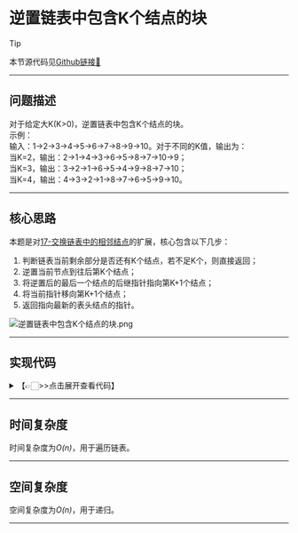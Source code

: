 # 逆置链表中包含K个结点的块

> [!Tip]
> 
> 本节源代码见[Github链接🔗](https://github.com/MaxSolider/leetcode-algorithm/blob/main/structure/src/main/java/org/example/linkedlist/exercises/ReverseBlockOfKNodesInLinkedList.java)

---

## 问题描述
对于给定大K(K>0)，逆置链表中包含K个结点的块。
<br/>
示例：<br/>
输入：1->2->3->4->5->6->7->8->9->10。对于不同的K值，输出为：<br/>
当K=2，输出：2->1->4->3->6->5->8->7->10->9；<br/>
当K=3，输出：3->2->1->6->5->4->9->8->7->10；<br/>
当K=4，输出：4->3->2->1->8->7->6->5->9->10。

---

## 核心思路
本题是对[17-交换链表中的相邻结点](17-交换链表中的相邻结点.md)的扩展，核心包含以下几步：
1. 判断链表当前剩余部分是否还有K个结点，若不足K个，则直接返回；
2. 逆置当前节点到往后第K个结点；
3. 将逆置后的最后一个结点的后继指针指向第K+1个结点；
4. 将当前指针移向第K+1个结点；
5. 返回指向最新的表头结点的指针。

![逆置链表中包含K个结点的块.png](https://s2.loli.net/2022/10/13/Tmn1FKoOVtez9Zy.png)

---

## 实现代码
<details> 
	<summary>【👉🏻>>点击展开查看代码】</summary> 
	<pre>
		<code>
/**  
 * 逆置链表中包含K个结点的块  
 *  
 * @param headNode  
 * @return org.example.linkedlist.normal.NormalListNode  
 * @author: Max Solider  
 * @date: 2022/10/13 23:39  
 */
 static NormalListNode reverseBlockOfKNodesInLinkedList(NormalListNode headNode, int k) {  
    if (headNode == null || headNode.getNext() == null || !hasKNodes(headNode, k)) {  
        return headNode;  
    }  
    NormalListNode newHead = null;  
    NormalListNode start = headNode;  
    NormalListNode kNode = getKthNode(start, k);  
    NormalListNode kPlusOneNode = kNode.getNext();  
    NormalListNode newStart = reverseBlock(start, k);  
    start.setNext(reverseBlockOfKNodesInLinkedList(kPlusOneNode, k));  
    if (newHead == null) {  
        newHead = newStart;  
    }  
    return newHead;  
}  
  
/**  
 * 逆置链表块  
 *  
 * @param head 开始结点  
 * @param k    数量  
 * @return 逆置后的链表块头  
 */  
private static NormalListNode reverseBlock(NormalListNode head, int k) {  
    if (head == null || head.getNext() == null) {  
        return head;  
    }  
    NormalListNode cur = head;  
    NormalListNode previous = null;  
    NormalListNode next = null;  
    while (cur != null && k > 0) {  
        next = cur.getNext();  
        cur.setNext(previous);  
        previous = cur;  
        cur = next;  
        k--;  
    }  
    return previous == null ? cur : previous;  
}  
  
/**  
 * 获取从head开始第k个结点  
 *  
 * @param head 开始结点  
 * @param k    数量  
 * @return 第k个结点  
 */  
private static NormalListNode getKthNode(NormalListNode head, int k) {  
    NormalListNode start = head;  
    while (--k > 0) {  
        start = start.getNext();  
    }  
    return start;  
}  
  
/**  
 * 判断从head开始，是否还有k个结点  
 *  
 * @param head 开始结点  
 * @param k    数量  
 * @return true 有k个结点，false 没有  
 */  
private static boolean hasKNodes(NormalListNode head, int k) {  
    if (head == null) {  
        return false;  
    }  
    NormalListNode start = head;  
    while (k > 0) {  
        if (start == null) {  
            return false;  
        }  
        start = start.getNext();  
        k--;  
    }  
    return true;  
}
		</code>
	</pre>
</details>

---

## 时间复杂度
时间复杂度为*O(n)*，用于遍历链表。

---

## 空间复杂度
空间复杂度为*O(n)*，用于递归。

---